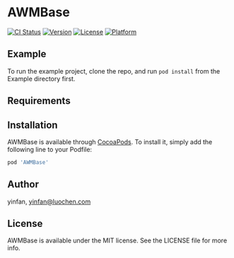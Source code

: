 # AWMBase

[![CI Status](https://img.shields.io/travis/yinfan/AWMBase.svg?style=flat)](https://travis-ci.org/yinfan/AWMBase)
[![Version](https://img.shields.io/cocoapods/v/AWMBase.svg?style=flat)](https://cocoapods.org/pods/AWMBase)
[![License](https://img.shields.io/cocoapods/l/AWMBase.svg?style=flat)](https://cocoapods.org/pods/AWMBase)
[![Platform](https://img.shields.io/cocoapods/p/AWMBase.svg?style=flat)](https://cocoapods.org/pods/AWMBase)

## Example

To run the example project, clone the repo, and run `pod install` from the Example directory first.

## Requirements

## Installation

AWMBase is available through [CocoaPods](https://cocoapods.org). To install
it, simply add the following line to your Podfile:

```ruby
pod 'AWMBase'
```

## Author

yinfan, yinfan@luochen.com

## License

AWMBase is available under the MIT license. See the LICENSE file for more info.
